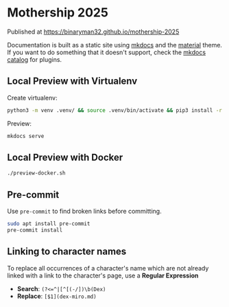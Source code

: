 # Mothership 2025

Published at <https://binaryman32.github.io/mothership-2025>

Documentation is built as a static site using [mkdocs][] and the [material][mkdocs-material] theme.
If you want to do something that it doesn't support, check the [mkdocs catalog][mkdocs-catalog] for plugins.

[mkdocs]: https://www.mkdocs.org/
[mkdocs-material]: https://squidfunk.github.io/mkdocs-material
[mkdocs-catalog]: https://github.com/mkdocs/catalog

## Local Preview with Virtualenv

Create virtualenv:

```sh
python3 -m venv .venv/ && source .venv/bin/activate && pip3 install -r requirements.txt
```

Preview:

```sh
mkdocs serve
```

## Local Preview with Docker

```sh
./preview-docker.sh
```

## Pre-commit

Use `pre-commit` to find broken links before committing.

```sh
sudo apt install pre-commit
pre-commit install
```

## Linking to character names

To replace all occurrences of a character's name which are not already linked with a link to the character's page, use a **Regular Expression**

- **Search**: `(?<=^|[^[(-/])\b(Dex)`
- **Replace**: `[$1](dex-miro.md)`
